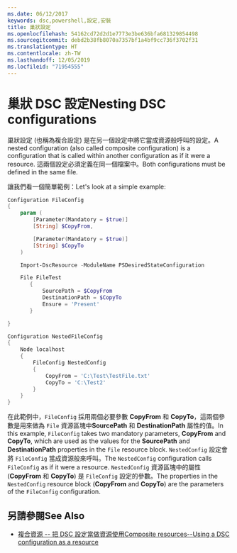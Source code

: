 ```yaml
---
ms.date: 06/12/2017
keywords: dsc,powershell,設定,安裝
title: 巢狀設定
ms.openlocfilehash: 54162cd72d2d1e7773e3be636bfa681329854498
ms.sourcegitcommit: debd2b38fb8070a7357bf1a4bf9cc736f3702f31
ms.translationtype: HT
ms.contentlocale: zh-TW
ms.lasthandoff: 12/05/2019
ms.locfileid: "71954555"
---
```

# <a name="nesting-dsc-configurations"></a><span data-ttu-id="9bddd-103">巢狀 DSC 設定</span><span class="sxs-lookup"><span data-stu-id="9bddd-103">Nesting DSC configurations</span></span>

<span data-ttu-id="9bddd-104">巢狀設定 (也稱為複合設定) 是在另一個設定中將它當成資源般呼叫的設定。</span><span class="sxs-lookup"><span data-stu-id="9bddd-104">A nested configuration (also called composite configuration) is a configuration that is called within another configuration as if it were a resource.</span></span>
<span data-ttu-id="9bddd-105">這兩個設定必須定義在同一個檔案中。</span><span class="sxs-lookup"><span data-stu-id="9bddd-105">Both configurations must be defined in the same file.</span></span>

<span data-ttu-id="9bddd-106">讓我們看一個簡單範例：</span><span class="sxs-lookup"><span data-stu-id="9bddd-106">Let's look at a simple example:</span></span>

```powershell
Configuration FileConfig
{
    param (
        [Parameter(Mandatory = $true)]
        [String] $CopyFrom,

        [Parameter(Mandatory = $true)]
        [String] $CopyTo
    )

    Import-DscResource -ModuleName PSDesiredStateConfiguration

    File FileTest
       {
           SourcePath = $CopyFrom
           DestinationPath = $CopyTo
           Ensure = 'Present'
       }

}

Configuration NestedFileConfig
{
    Node localhost
    {
        FileConfig NestedConfig
        {
            CopyFrom = 'C:\Test\TestFile.txt'
            CopyTo = 'C:\Test2'
        }
    }
}
```

<span data-ttu-id="9bddd-107">在此範例中，`FileConfig` 採用兩個必要參數 **CopyFrom** 和 **CopyTo**，這兩個參數是用來做為 `File` 資源區塊中**SourcePath** 和 **DestinationPath** 屬性的值。</span><span class="sxs-lookup"><span data-stu-id="9bddd-107">In this example, `FileConfig` takes two mandatory parameters,  **CopyFrom** and **CopyTo**, which are used as the values for the **SourcePath** and **DestinationPath** properties in the `File` resource block.</span></span>
<span data-ttu-id="9bddd-108">`NestedConfig` 設定會將 `FileConfig` 當成資源般來呼叫。</span><span class="sxs-lookup"><span data-stu-id="9bddd-108">The `NestedConfig` configuration calls `FileConfig` as if it were a resource.</span></span>
<span data-ttu-id="9bddd-109">`NestedConfig` 資源區塊中的屬性 (**CopyFrom** 和 **CopyTo**) 是 `FileConfig` 設定的參數。</span><span class="sxs-lookup"><span data-stu-id="9bddd-109">The properties in the `NestedConfig` resource block (**CopyFrom** and **CopyTo**) are the parameters of the `FileConfig` configuration.</span></span>

## <a name="see-also"></a><span data-ttu-id="9bddd-110">另請參閱</span><span class="sxs-lookup"><span data-stu-id="9bddd-110">See Also</span></span>

- [<span data-ttu-id="9bddd-111">複合資源 -- 把 DSC 設定當做資源使用</span><span class="sxs-lookup"><span data-stu-id="9bddd-111">Composite resources--Using a DSC configuration as a resource</span></span>](../resources/authoringResourceComposite.md)